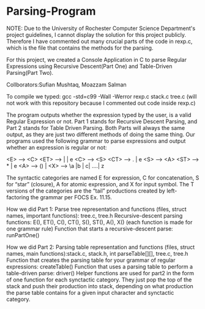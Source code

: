 # Parsing-Program

NOTE: Due to the University of Rochester Computer Science Department's project guidelines, I cannot display the solution for this project publicly. Therefore I have commented out many crucial
parts of the code in rexp.c, which is the file that contains the methods for the parsing. 

For this project, we created a Console Application in C to parse Regular Expressions using Recursive Descent(Part One) and Table-Driven Parsing(Part Two).

Collborators:Sufian Mushtaq, Moazzam Salman

To compile we typed: gcc -std=c99 -Wall -Werror rexp.c stack.c tree.c (will not work with this repository because I commented out code inside rexp.c)

The program outputs whether the expression typed by the user, is a valid Regular Expression or not. Part 1 stands for Recursive Descent Parsing, and Part 2 stands for Table Driven Parsing. Both Parts will always the same output, as they are just two different methods of doing the same thing. 
Our programs used the following grammar to parse expressions and output whether an expression is regular or not:

\<E> -->   \<C><ET>
\<ET> -->   \|<E> | e
\<C> -->   \<S><CT>
\<CT> -->   \.<C> | e
\<S> -->    \<A><ST>
\<ST> -->   \*<ST> | e
\<A> -->   \(<E>) | <X>
\<X> -->   \a |b | c| ….| z
 

The syntactic categories are named E for expression, C for concatenation, S for “star”
(closure), A for atomic expression, and X for input symbol. The T versions of the
categories are the “tail” productions created by left-factoring the grammar per FOCS
Ex. 11.15.


How we did Part 1:
Parse tree representation and functions (files, struct names, important functions): tree.c, tree.h
Recursive-descent parsing functions: E(), ET(), C(), CT(), S(), ST(), A(), X()  (each function is made for one grammar rule)
Function that starts a recursive-descent parse: runPartOne()


How we did Part 2:
Parsing table representation and functions (files, struct names, main functions):stack.c, stack.h, int parseTable[][], tree.c, tree.h
Function that creates the parsing table for your grammar of regular expressions: createTable()
Function that uses a parsing table to perform a table-driven parse: driver()
Helper functions are used for part2 in the form of one function for each synctactic category. They just pop the top of the stack
and push their production into stack, depending on what production the parse table contains for a given input character and synctactic category.




